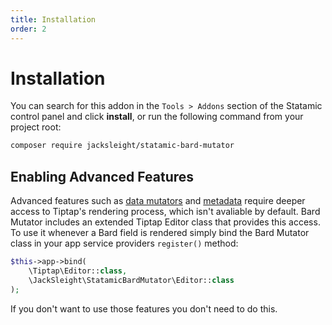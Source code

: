 ```yaml
---
title: Installation
order: 2
---
```


# Installation

You can search for this addon in the `Tools > Addons` section of the Statamic control panel and click **install**, or run the following command from your project root:

```bash
composer require jacksleight/statamic-bard-mutator
```

## Enabling Advanced Features

Advanced features such as [data mutators](mutators#data-mutators) and [metadata](mutators#metadata) require deeper access to Tiptap's rendering process, which isn't avaliable by default. Bard Mutator includes an extended Tiptap Editor class that provides this access. To use it whenever a Bard field is rendered simply bind the Bard Mutator class in your app service providers `register()` method:

```php
$this->app->bind(
    \Tiptap\Editor::class,
    \JackSleight\StatamicBardMutator\Editor::class
);
```

If you don't want to use those features you don't need to do this.
